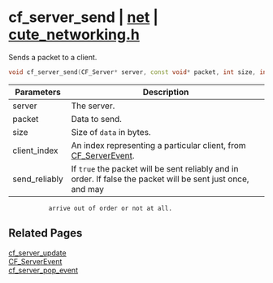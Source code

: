 # cf_server_send | [net](https://github.com/RandyGaul/cute_framework/blob/master/docs/net/README.md) | [cute_networking.h](https://github.com/RandyGaul/cute_framework/blob/master/include/cute_networking.h)

Sends a packet to a client.

```cpp
void cf_server_send(CF_Server* server, const void* packet, int size, int client_index, bool send_reliably);
```

Parameters | Description
--- | ---
server | The server.
packet | Data to send.
size | Size of `data` in bytes.
client_index | An index representing a particular client, from [CF_ServerEvent](https://github.com/RandyGaul/cute_framework/blob/master/docs/net/cf_serverevent.md).
send_reliably | If `true` the packet will be sent reliably and in order. If false the packet will be sent just once, and may
               arrive out of order or not at all.

## Related Pages

[cf_server_update](https://github.com/RandyGaul/cute_framework/blob/master/docs/net/cf_server_update.md)  
[CF_ServerEvent](https://github.com/RandyGaul/cute_framework/blob/master/docs/net/cf_serverevent.md)  
[cf_server_pop_event](https://github.com/RandyGaul/cute_framework/blob/master/docs/net/cf_server_pop_event.md)  
